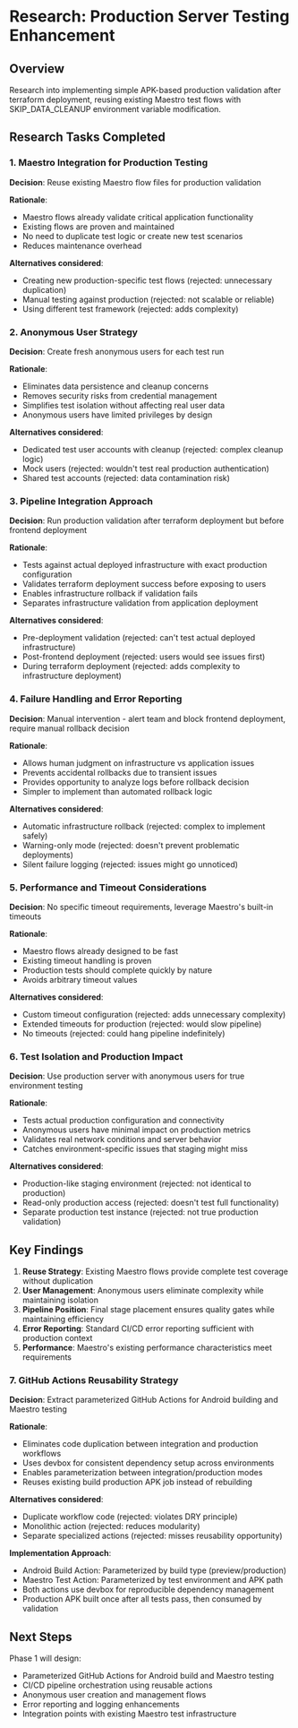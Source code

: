 # Research: Production Server Testing Enhancement

## Overview

Research into implementing simple APK-based production validation after terraform deployment, reusing existing Maestro test flows with SKIP_DATA_CLEANUP environment variable modification.

## Research Tasks Completed

### 1. Maestro Integration for Production Testing

**Decision**: Reuse existing Maestro flow files for production validation

**Rationale**:

- Maestro flows already validate critical application functionality
- Existing flows are proven and maintained
- No need to duplicate test logic or create new test scenarios
- Reduces maintenance overhead

**Alternatives considered**:

- Creating new production-specific test flows (rejected: unnecessary duplication)
- Manual testing against production (rejected: not scalable or reliable)
- Using different test framework (rejected: adds complexity)

### 2. Anonymous User Strategy

**Decision**: Create fresh anonymous users for each test run

**Rationale**:

- Eliminates data persistence and cleanup concerns
- Removes security risks from credential management
- Simplifies test isolation without affecting real user data
- Anonymous users have limited privileges by design

**Alternatives considered**:

- Dedicated test user accounts with cleanup (rejected: complex cleanup logic)
- Mock users (rejected: wouldn't test real production authentication)
- Shared test accounts (rejected: data contamination risk)

### 3. Pipeline Integration Approach

**Decision**: Run production validation after terraform deployment but before frontend deployment

**Rationale**:

- Tests against actual deployed infrastructure with exact production configuration
- Validates terraform deployment success before exposing to users
- Enables infrastructure rollback if validation fails
- Separates infrastructure validation from application deployment

**Alternatives considered**:

- Pre-deployment validation (rejected: can't test actual deployed infrastructure)
- Post-frontend deployment (rejected: users would see issues first)
- During terraform deployment (rejected: adds complexity to infrastructure deployment)

### 4. Failure Handling and Error Reporting

**Decision**: Manual intervention - alert team and block frontend deployment, require manual rollback decision

**Rationale**:

- Allows human judgment on infrastructure vs application issues
- Prevents accidental rollbacks due to transient issues
- Provides opportunity to analyze logs before rollback decision
- Simpler to implement than automated rollback logic

**Alternatives considered**:

- Automatic infrastructure rollback (rejected: complex to implement safely)
- Warning-only mode (rejected: doesn't prevent problematic deployments)
- Silent failure logging (rejected: issues might go unnoticed)

### 5. Performance and Timeout Considerations

**Decision**: No specific timeout requirements, leverage Maestro's built-in timeouts

**Rationale**:

- Maestro flows already designed to be fast
- Existing timeout handling is proven
- Production tests should complete quickly by nature
- Avoids arbitrary timeout values

**Alternatives considered**:

- Custom timeout configuration (rejected: adds unnecessary complexity)
- Extended timeouts for production (rejected: would slow pipeline)
- No timeouts (rejected: could hang pipeline indefinitely)

### 6. Test Isolation and Production Impact

**Decision**: Use production server with anonymous users for true environment testing

**Rationale**:

- Tests actual production configuration and connectivity
- Anonymous users have minimal impact on production metrics
- Validates real network conditions and server behavior
- Catches environment-specific issues that staging might miss

**Alternatives considered**:

- Production-like staging environment (rejected: not identical to production)
- Read-only production access (rejected: doesn't test full functionality)
- Separate production test instance (rejected: not true production validation)

## Key Findings

1. **Reuse Strategy**: Existing Maestro flows provide complete test coverage without duplication
2. **User Management**: Anonymous users eliminate complexity while maintaining isolation
3. **Pipeline Position**: Final stage placement ensures quality gates while maintaining efficiency
4. **Error Reporting**: Standard CI/CD error reporting sufficient with production context
5. **Performance**: Maestro's existing performance characteristics meet requirements

### 7. GitHub Actions Reusability Strategy

**Decision**: Extract parameterized GitHub Actions for Android building and Maestro testing

**Rationale**:

- Eliminates code duplication between integration and production workflows
- Uses devbox for consistent dependency setup across environments
- Enables parameterization between integration/production modes
- Reuses existing build production APK job instead of rebuilding

**Alternatives considered**:

- Duplicate workflow code (rejected: violates DRY principle)
- Monolithic action (rejected: reduces modularity)
- Separate specialized actions (rejected: misses reusability opportunity)

**Implementation Approach**:

- Android Build Action: Parameterized by build type (preview/production)
- Maestro Test Action: Parameterized by test environment and APK path
- Both actions use devbox for reproducible dependency management
- Production APK built once after all tests pass, then consumed by validation

## Next Steps

Phase 1 will design:

- Parameterized GitHub Actions for Android build and Maestro testing
- CI/CD pipeline orchestration using reusable actions
- Anonymous user creation and management flows
- Error reporting and logging enhancements
- Integration points with existing Maestro test infrastructure
